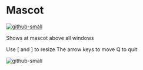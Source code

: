 # Mascot
[![github-small](https://www.gnu.org/graphics/gplv3-with-text-136x68.png)](https://www.gnu.org/licenses/gpl-3.0)

Shows at mascot above all windows

Use [ and ] to resize
The arrow keys to move 
Q to quit

![github-small](https://i.imgur.com/R6nRwSp.png)